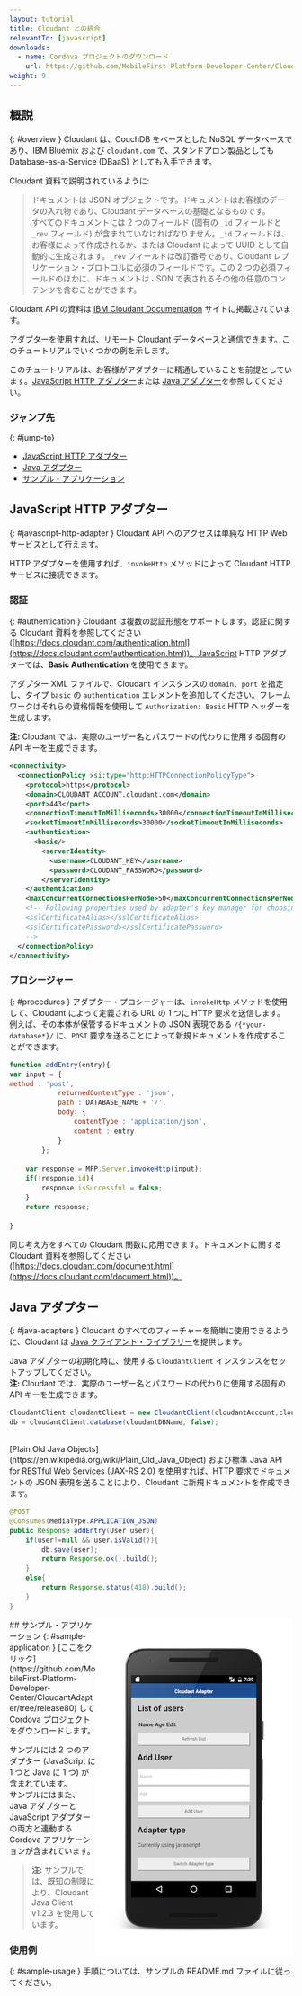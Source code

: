 ```yaml
---
layout: tutorial
title: Cloudant との統合
relevantTo: [javascript]
downloads:
  - name: Cordova プロジェクトのダウンロード
    url: https://github.com/MobileFirst-Platform-Developer-Center/CloudantAdapter/tree/release80
weight: 9
---
```

<!-- NLS_CHARSET=UTF-8 -->
## 概説
{: #overview }
Cloudant は、CouchDB をベースとした NoSQL データベースであり、IBM Bluemix および `cloudant.com` で、スタンドアロン製品としても Database-as-a-Service (DBaaS) としても入手できます。

Cloudant 資料で説明されているように:
> ドキュメントは JSON オブジェクトです。ドキュメントはお客様のデータの入れ物であり、Cloudant データベースの基礎となるものです。  
すべてのドキュメントには 2 つのフィールド (固有の `_id` フィールドと `_rev` フィールド) が含まれていなければなりません。`_id` フィールドは、お客様によって作成されるか、または Cloudant によって UUID として自動的に生成されます。`_rev` フィールドは改訂番号であり、Cloudant レプリケーション・プロトコルに必須のフィールドです。この 2 つの必須フィールドのほかに、ドキュメントは JSON で表されるその他の任意のコンテンツを含むことができます。

Cloudant API の資料は [IBM Cloudant Documentation](https://docs.cloudant.com/index.html) サイトに掲載されています。

アダプターを使用すれば、リモート Cloudant データベースと通信できます。このチュートリアルでいくつかの例を示します。

このチュートリアルは、お客様がアダプターに精通していることを前提としています。[JavaScript HTTP アダプター](../javascript-adapters/js-http-adapter)または [Java アダプター](../java-adapters)を参照してください。

### ジャンプ先
{: #jump-to}
* [JavaScript HTTP アダプター](#javascript-http-adapter)
* [Java アダプター](#java-adapters)
* [サンプル・アプリケーション](#sample-application)


## JavaScript HTTP アダプター
{: #javascript-http-adapter }
Cloudant API へのアクセスは単純な HTTP Web サービスとして行えます。

HTTP アダプターを使用すれば、`invokeHttp` メソッドによって Cloudant HTTP サービスに接続できます。

### 認証
{: #authentication }
Cloudant は複数の認証形態をサポートします。認証に関する Cloudant 資料を参照してください ([https://docs.cloudant.com/authentication.html](https://docs.cloudant.com/authentication.html))。JavaScript HTTP アダプターでは、**Basic Authentication** を使用できます。

アダプター XML ファイルで、Cloudant インスタンスの `domain`、`port` を指定し、タイプ `basic` の `authentication` エレメントを追加してください。フレームワークはそれらの資格情報を使用して `Authorization: Basic` HTTP ヘッダーを生成します。

**注:** Cloudant では、実際のユーザー名とパスワードの代わりに使用する固有の API キーを生成できます。

```xml
<connectivity>
  <connectionPolicy xsi:type="http:HTTPConnectionPolicyType">
    <protocol>https</protocol>
    <domain>CLOUDANT_ACCOUNT.cloudant.com</domain>
    <port>443</port>
    <connectionTimeoutInMilliseconds>30000</connectionTimeoutInMilliseconds>
    <socketTimeoutInMilliseconds>30000</socketTimeoutInMilliseconds>
    <authentication>
      <basic/>
        <serverIdentity>
          <username>CLOUDANT_KEY</username>
          <password>CLOUDANT_PASSWORD</password>
        </serverIdentity>
    </authentication>
    <maxConcurrentConnectionsPerNode>50</maxConcurrentConnectionsPerNode>
    <!-- Following properties used by adapter's key manager for choosing specific certificate from key store
    <sslCertificateAlias></sslCertificateAlias>
    <sslCertificatePassword></sslCertificatePassword>
    -->
  </connectionPolicy>
</connectivity>
```

### プロシージャー
{: #procedures }
アダプター・プロシージャーは、`invokeHttp` メソッドを使用して、Cloudant によって定義される URL の 1 つに HTTP 要求を送信します。  
例えば、その本体が保管するドキュメントの JSON 表現である `/{*your-database*}/` に、`POST` 要求を送ることによって新規ドキュメントを作成することができます。

```js
function addEntry(entry){
var input = {
method : 'post',
            returnedContentType : 'json',
            path : DATABASE_NAME + '/',
            body: {
                contentType : 'application/json',        
                content : entry
            }
        };

    var response = MFP.Server.invokeHttp(input);
    if(!response.id){
        response.isSuccessful = false;
    }
    return response;

}
```

同じ考え方をすべての Cloudant 関数に応用できます。ドキュメントに関する Cloudant 資料を参照してください ([https://docs.cloudant.com/document.html](https://docs.cloudant.com/document.html))。

## Java アダプター
{: #java-adapters }
Cloudant のすべてのフィーチャーを簡単に使用できるように、Cloudant は [Java クライアント・ライブラリー](https://github.com/cloudant/java-cloudant)を提供します。

Java アダプターの初期化時に、使用する `CloudantClient` インスタンスをセットアップしてください。  
**注:** Cloudant では、実際のユーザー名とパスワードの代わりに使用する固有の API キーを生成できます。

```java
CloudantClient cloudantClient = new CloudantClient(cloudantAccount,cloudantKey,cloudantPassword);
db = cloudantClient.database(cloudantDBName, false);
```
<br/>
[Plain Old Java Objects](https://en.wikipedia.org/wiki/Plain_Old_Java_Object) および標準 Java API for RESTful Web Services (JAX-RS 2.0) を使用すれば、HTTP 要求でドキュメントの JSON 表現を送ることにより、Cloudant に新規ドキュメントを作成できます。

```java
@POST
@Consumes(MediaType.APPLICATION_JSON)
public Response addEntry(User user){
    if(user!=null && user.isValid()){
        db.save(user);
        return Response.ok().build();
    }
    else{
        return Response.status(418).build();
    }
}
```

<img alt="サンプル・アプリケーションのイメージ" src="cloudant-app.png" style="float:right"/>
## サンプル・アプリケーション
{: #sample-application }
[ここをクリック](https://github.com/MobileFirst-Platform-Developer-Center/CloudantAdapter/tree/release80) して Cordova プロジェクトをダウンロードします。

サンプルには 2 つのアダプター (JavaScript に 1 つと Java に 1 つ) が含まれています。  
サンプルにはまた、Java アダプターと JavaScript アダプターの両方と連動する Cordova アプリケーションが含まれています。

> **注:** サンプルでは、既知の制限により、Cloudant Java Client v1.2.3 を使用しています。

### 使用例
{: #sample-usage }
手順については、サンプルの README.md ファイルに従ってください。
